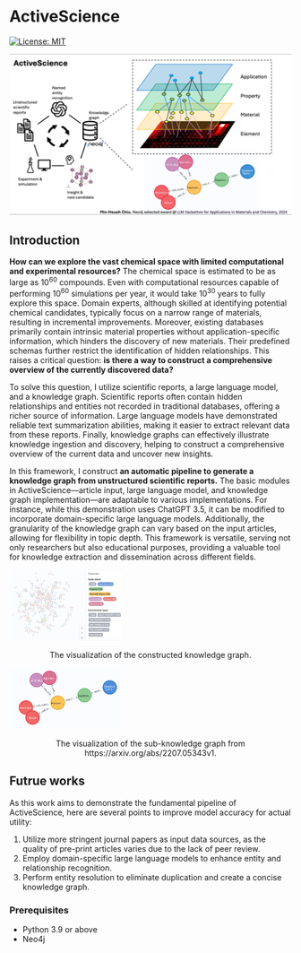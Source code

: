 # ActiveScience

[![License: MIT](https://img.shields.io/badge/License-MIT-yellow.svg)](https://opensource.org/licenses/MIT)

![alt text](./ref/overview.png)

## Introduction

**How can we explore the vast chemical space with limited computational and experimental resources?** The chemical space is estimated to be as large as 10<sup>60</sup> compounds. Even with computational resources capable of performing 10<sup>60</sup> simulations per year, it would take 10<sup>30</sup> years to fully explore this space. Domain experts, although skilled at identifying potential chemical candidates, typically focus on a narrow range of materials, resulting in incremental improvements. Moreover, existing databases primarily contain intrinsic material properties without application-specific information, which hinders the discovery of new materials. Their predefined schemas further restrict the identification of hidden relationships. This raises a critical question: **is there a way to construct a comprehensive overview of the currently discovered data?**

To solve this question, I utilize scientific reports, a large language model, and a knowledge graph. Scientific reports often contain hidden relationships and entities not recorded in traditional databases, offering a richer source of information. Large language models have demonstrated reliable text summarization abilities, making it easier to extract relevant data from these reports. Finally, knowledge graphs can effectively illustrate knowledge ingestion and discovery, helping to construct a comprehensive overview of the current data and uncover new insights.

In this framework, I construct **an automatic pipeline to generate a knowledge graph from unstructured scientific reports.** The basic modules in ActiveScience—article input, large language model, and knowledge graph implementation—are adaptable to various implementations. For instance, while this demonstration uses ChatGPT 3.5, it can be modified to incorporate domain-specific large language models. Additionally, the granularity of the knowledge graph can vary based on the input articles, allowing for flexibility in topic depth. This framework is versatile, serving not only researchers but also educational purposes, providing a valuable tool for knowledge extraction and dissemination across different fields.

<img src="./ref/KG.png" width="200">
<p style="text-align: center;">The visualization of the constructed knowledge graph.</p>

<img src="./ref/example1.png" width="200">
<p style="text-align: center;">The visualization of the sub-knowledge graph from https://arxiv.org/abs/2207.05343v1.</p>

## Futrue works

As this work aims to demonstrate the fundamental pipeline of ActiveScience, here are several points to improve model accuracy for actual utility:

1. Utilize more stringent journal papers as input data sources, as the quality of pre-print articles varies due to the lack of peer review.
2. Employ domain-specific large language models to enhance entity and relationship recognition.
3. Perform entity resolution to eliminate duplication and create a concise knowledge graph.

### Prerequisites

- Python 3.9 or above
- Neo4j
